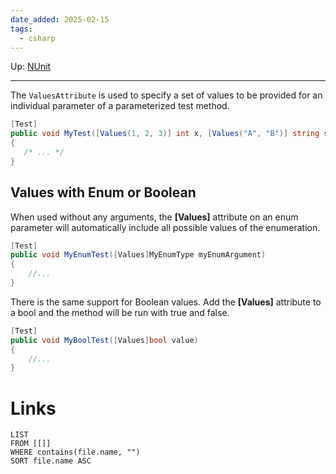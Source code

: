 ```yaml
---
date_added: 2025-02-15
tags:
  - csharp
---
```

Up: [NUnit](NUnit.md)
___
 The `ValuesAttribute` is used to specify a set of values to be provided for an individual parameter of a parameterized test method.
 ```csharp
[Test]
public void MyTest([Values(1, 2, 3)] int x, [Values("A", "B")] string s)
{
    /* ... */
}
```

## Values with Enum or Boolean
When used without any arguments, the **[Values]** attribute on an enum parameter will automatically include all possible values of the enumeration.

```csharp
[Test]
public void MyEnumTest([Values]MyEnumType myEnumArgument)
{
    //...
}
```

There is the same support for Boolean values. Add the **[Values]** attribute to a bool and the method will be run with true and false.

```csharp
[Test]
public void MyBoolTest([Values]bool value)
{
    //...
}
```
# Links
```dataview
LIST
FROM [[]]
WHERE contains(file.name, "")
SORT file.name ASC
```

